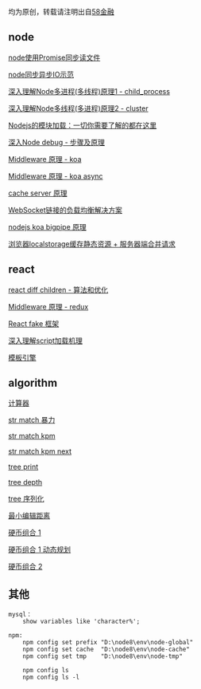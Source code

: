 
均为原创，转载请注明出自[58金融](https://github.com/jiajianrong)



## node

[node使用Promise同步读文件](https://github.com/jiajianrong/documents/blob/master/node/node%E4%BD%BF%E7%94%A8Promise%E5%90%8C%E6%AD%A5%E8%AF%BB%E6%96%87%E4%BB%B6.md)


[node同步异步IO示范](https://github.com/jiajianrong/documents/blob/master/node/node%E5%90%8C%E6%AD%A5%E5%BC%82%E6%AD%A5IO%E7%A4%BA%E8%8C%83.md)


[深入理解Node多进程(多线程)原理1 - child_process](https://github.com/jiajianrong/documents/blob/master/node/%E6%B7%B1%E5%85%A5%E7%90%86%E8%A7%A3Node%E5%A4%9A%E8%BF%9B%E7%A8%8B(%E5%A4%9A%E7%BA%BF%E7%A8%8B)%E5%8E%9F%E7%90%861%20-%20child_process.md)


[深入理解Node多线程(多进程)原理2 - cluster](https://github.com/jiajianrong/documents/blob/master/node/%E6%B7%B1%E5%85%A5%E7%90%86%E8%A7%A3Node%E5%A4%9A%E7%BA%BF%E7%A8%8B(%E5%A4%9A%E8%BF%9B%E7%A8%8B)%E5%8E%9F%E7%90%862%20-%20cluster.md)


[Nodejs的模块加载：一切你需要了解的都在这里](https://github.com/jiajianrong/documents/blob/master/node/Nodejs%E7%9A%84%E6%A8%A1%E5%9D%97%E5%8A%A0%E8%BD%BD%EF%BC%9A%E4%B8%80%E5%88%87%E4%BD%A0%E9%9C%80%E8%A6%81%E4%BA%86%E8%A7%A3%E7%9A%84%E9%83%BD%E5%9C%A8%E8%BF%99%E9%87%8C.md)


[深入Node debug - 步骤及原理](https://github.com/jiajianrong/documents/blob/master/node/%E6%B7%B1%E5%85%A5Node%20debug%20-%20%E6%AD%A5%E9%AA%A4%E5%8F%8A%E5%8E%9F%E7%90%86.md)


[Middleware 原理 - koa](https://github.com/jiajianrong/documents/blob/master/node/hoc-koa2.js)


[Middleware 原理 - koa async](https://github.com/jiajianrong/documents/blob/master/node/hoc-koa2-async.js)


[cache server 原理](https://github.com/jiajianrong/documents/blob/master/node/cache-server.js)


[WebSocket链接的负载均衡解决方案](https://github.com/jiajianrong/documents/blob/master/node/WebSocket%E9%93%BE%E6%8E%A5%E7%9A%84%E8%B4%9F%E8%BD%BD%E5%9D%87%E8%A1%A1%E8%A7%A3%E5%86%B3%E6%96%B9%E6%A1%88.md)


[nodejs koa bigpipe 原理](https://github.com/jiajianrong/koa_bigpipe_demo)


[浏览器localstorage缓存静态资源 + 服务器端合并请求](https://github.com/jiajianrong/localstorage_combo_demo)



## react

[react diff children - 算法和优化](https://github.com/jiajianrong/documents/blob/master/react/react%20diff%20children%20-%20%E7%AE%97%E6%B3%95%E5%92%8C%E4%BC%98%E5%8C%96.md)


[Middleware 原理 - redux](https://github.com/jiajianrong/documents/blob/master/react/hoc-redux.js)


[React fake 框架](https://github.com/jiajianrong/documents/blob/master/react/react-framework.js)


[深入理解script加载机理](https://github.com/jiajianrong/documents/blob/master/react/%E6%B7%B1%E5%85%A5%E7%90%86%E8%A7%A3script%E5%8A%A0%E8%BD%BD%E6%9C%BA%E7%90%86.md)


[模板引擎](https://github.com/jiajianrong/documents/blob/master/react/template_engine.js)



## algorithm

[计算器](https://github.com/jiajianrong/documents/blob/master/algorithm/calculater.js)


[str match 暴力](https://github.com/jiajianrong/documents/blob/master/algorithm/str_match_bm.js)


[str match kpm](https://github.com/jiajianrong/documents/blob/master/algorithm/str_match_kmp.js)


[str match kpm next](https://github.com/jiajianrong/documents/blob/master/algorithm/str_match_kmp_next.js)


[tree print](https://github.com/jiajianrong/documents/blob/master/algorithm/tree_print.js)


[tree depth](https://github.com/jiajianrong/documents/blob/master/algorithm/tree_depth.js)


[tree 序列化](https://github.com/jiajianrong/documents/blob/master/algorithm/tree_serialize.js)


[最小编辑距离](https://github.com/jiajianrong/documents/blob/master/algorithm/edition_distince.js)


[硬币组合 1](https://github.com/jiajianrong/documents/blob/master/algorithm/coin_combination.js)


[硬币组合 1 动态规划](https://github.com/jiajianrong/documents/blob/master/algorithm/coin_combination_dp.js)


[硬币组合 2](https://github.com/jiajianrong/documents/blob/master/algorithm/coin_combination_2.js)




## 其他

	mysql：
		show variables like 'character%';
	
	npm:
		npm config set prefix "D:\node8\env\node-global"
		npm config set cache  "D:\node8\env\node-cache"
		npm config set tmp    "D:\node8\env\node-tmp"
		
		npm config ls
		npm config ls -l





